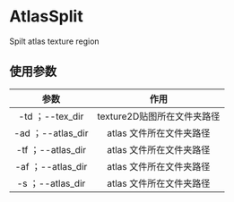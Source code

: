 # AtlasSplit
Spilt atlas texture region

## 使用参数
| 参数 | 作用 |
|:---:|:----:|
| -td ；--tex_dir | texture2D贴图所在文件夹路径 |
| -ad ；--atlas_dir | atlas 文件所在文件夹路径 |
| -tf ；--atlas_dir | atlas 文件所在文件夹路径 |
| -af ；--atlas_dir | atlas 文件所在文件夹路径 |
| -s ；--atlas_dir | atlas 文件所在文件夹路径 |
